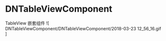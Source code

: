 # DNTableViewComponent
TableView 嵌套组件
![ DNTableViewComponent/DNTableViewComponent/2018-03-23 12_56_16.gif ]
